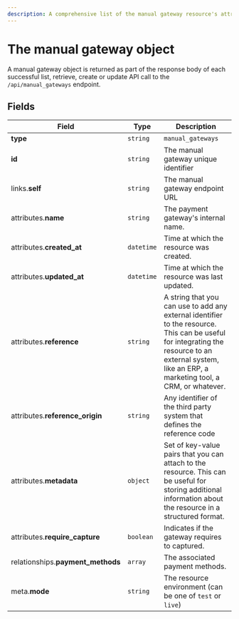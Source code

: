 ```yaml
---
description: A comprehensive list of the manual gateway resource's attributes and relationships.
---
```


# The manual gateway object

A manual gateway object is returned as part of the response body of each successful list, retrieve, create or update API call to the `/api/manual_gateways` endpoint.

## Fields

| Field          | Type     | Description                                  |
| -------------- | -------- | -------------------------------------------- |
| **type**       | `string` | `manual_gateways`                        |
| **id**         | `string` | The manual gateway unique identifier  |
| links.**self** | `string` | The manual gateway endpoint URL       |
| attributes.**name** | `string` | The payment gateway's internal name. |
| attributes.**created_at** | `datetime` | Time at which the resource was created. |
| attributes.**updated_at** | `datetime` | Time at which the resource was last updated. |
| attributes.**reference** | `string` | A string that you can use to add any external identifier to the resource. This can be useful for integrating the resource to an external system, like an ERP, a marketing tool, a CRM, or whatever. |
| attributes.**reference_origin** | `string` | Any identifier of the third party system that defines the reference code |
| attributes.**metadata** | `object` | Set of key-value pairs that you can attach to the resource. This can be useful for storing additional information about the resource in a structured format. |
| attributes.**require_capture** | `boolean` | Indicates if the gateway requires to captured. |
| relationships.**payment_methods** | `array` | The associated payment methods. |
| meta.**mode** | `string` | The resource environment \(can be one of `test` or `live`\) |

